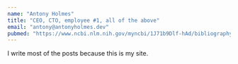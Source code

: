 ```yaml
---
name: "Antony Holmes"
title: "CEO, CTO, employee #1, all of the above"
email: "antony@antonyholmes.dev"
pubmed: "https://www.ncbi.nlm.nih.gov/myncbi/1J71b9Dlf-hAd/bibliography/public/"
---
```


I write most of the posts because this is my site.
